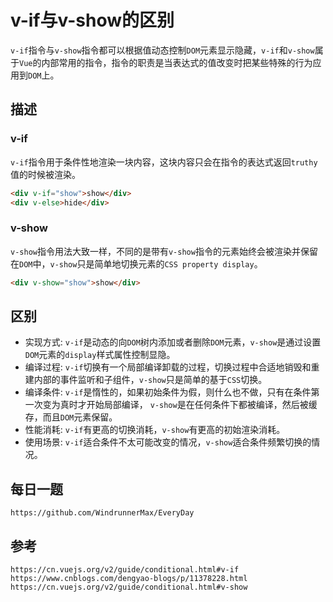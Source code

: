 # v-if与v-show的区别
`v-if`指令与`v-show`指令都可以根据值动态控制`DOM`元素显示隐藏，`v-if`和`v-show`属于`Vue`的内部常用的指令，指令的职责是当表达式的值改变时把某些特殊的行为应用到`DOM`上。

## 描述

### v-if
`v-if`指令用于条件性地渲染一块内容，这块内容只会在指令的表达式返回`truthy`值的时候被渲染。

```html
<div v-if="show">show</div>
<div v-else>hide</div>
```

### v-show
`v-show`指令用法大致一样，不同的是带有`v-show`指令的元素始终会被渲染并保留在`DOM`中，`v-show`只是简单地切换元素的`CSS property display`。
```html
<div v-show="show">show</div>
```

## 区别
* 实现方式: `v-if`是动态的向`DOM`树内添加或者删除`DOM`元素，`v-show`是通过设置`DOM`元素的`display`样式属性控制显隐。
* 编译过程: `v-if`切换有一个局部编译卸载的过程，切换过程中合适地销毁和重建内部的事件监听和子组件，`v-show`只是简单的基于`CSS`切换。
* 编译条件: `v-if`是惰性的，如果初始条件为假，则什么也不做，只有在条件第一次变为真时才开始局部编译， `v-show`是在任何条件下都被编译，然后被缓存，而且`DOM`元素保留。
* 性能消耗: `v-if`有更高的切换消耗，`v-show`有更高的初始渲染消耗。
* 使用场景: `v-if`适合条件不太可能改变的情况，`v-show`适合条件频繁切换的情况。

## 每日一题

```
https://github.com/WindrunnerMax/EveryDay
```

## 参考

```
https://cn.vuejs.org/v2/guide/conditional.html#v-if
https://www.cnblogs.com/dengyao-blogs/p/11378228.html
https://cn.vuejs.org/v2/guide/conditional.html#v-show
```
